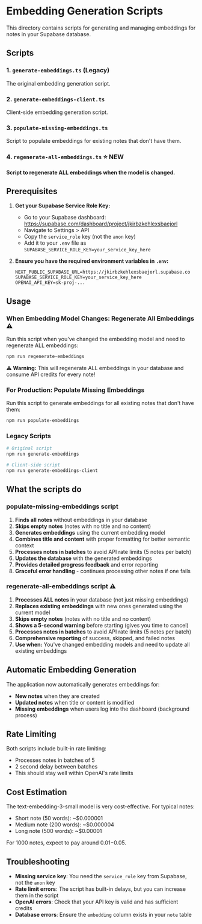 # Embedding Generation Scripts

This directory contains scripts for generating and managing embeddings for notes in your Supabase database.

## Scripts

### 1. `generate-embeddings.ts` (Legacy)

The original embedding generation script.

### 2. `generate-embeddings-client.ts`

Client-side embedding generation script.

### 3. `populate-missing-embeddings.ts`

Script to populate embeddings for existing notes that don't have them.

### 4. `regenerate-all-embeddings.ts` ⭐ **NEW**

**Script to regenerate ALL embeddings when the model is changed.**

## Prerequisites

1. **Get your Supabase Service Role Key:**

   - Go to your Supabase dashboard: https://supabase.com/dashboard/project/jkirbzkehlexsbaejorl
   - Navigate to Settings > API
   - Copy the `service_role` key (not the `anon` key)
   - Add it to your `.env` file as `SUPABASE_SERVICE_ROLE_KEY=your_service_key_here`

2. **Ensure you have the required environment variables in `.env`:**
   ```
   NEXT_PUBLIC_SUPABASE_URL=https://jkirbzkehlexsbaejorl.supabase.co
   SUPABASE_SERVICE_ROLE_KEY=your_service_key_here
   OPENAI_API_KEY=sk-proj-...
   ```

## Usage

### When Embedding Model Changes: Regenerate All Embeddings ⚠️

Run this script when you've changed the embedding model and need to regenerate ALL embeddings:

```bash
npm run regenerate-embeddings
```

**⚠️ Warning:** This will regenerate ALL embeddings in your database and consume API credits for every note!

### For Production: Populate Missing Embeddings

Run this script to generate embeddings for all existing notes that don't have them:

```bash
npm run populate-embeddings
```

### Legacy Scripts

```bash
# Original script
npm run generate-embeddings

# Client-side script
npm run generate-embeddings-client
```

## What the scripts do

### populate-missing-embeddings script

1. **Finds all notes** without embeddings in your database
2. **Skips empty notes** (notes with no title and no content)
3. **Generates embeddings** using the current embedding model
4. **Combines title and content** with proper formatting for better semantic context
5. **Processes notes in batches** to avoid API rate limits (5 notes per batch)
6. **Updates the database** with the generated embeddings
7. **Provides detailed progress feedback** and error reporting
8. **Graceful error handling** - continues processing other notes if one fails

### regenerate-all-embeddings script ⚠️

1. **Processes ALL notes** in your database (not just missing embeddings)
2. **Replaces existing embeddings** with new ones generated using the current model
3. **Skips empty notes** (notes with no title and no content)
4. **Shows a 5-second warning** before starting (gives you time to cancel)
5. **Processes notes in batches** to avoid API rate limits (5 notes per batch)
6. **Comprehensive reporting** of success, skipped, and failed notes
7. **Use when:** You've changed embedding models and need to update all existing embeddings

## Automatic Embedding Generation

The application now automatically generates embeddings for:

- **New notes** when they are created
- **Updated notes** when title or content is modified
- **Missing embeddings** when users log into the dashboard (background process)

## Rate Limiting

Both scripts include built-in rate limiting:

- Processes notes in batches of 5
- 2 second delay between batches
- This should stay well within OpenAI's rate limits

## Cost Estimation

The text-embedding-3-small model is very cost-effective. For typical notes:

- Short note (50 words): ~$0.000001
- Medium note (200 words): ~$0.000004
- Long note (500 words): ~$0.00001

For 1000 notes, expect to pay around $0.01-$0.05.

## Troubleshooting

- **Missing service key**: You need the `service_role` key from Supabase, not the `anon` key
- **Rate limit errors**: The script has built-in delays, but you can increase them in the script
- **OpenAI errors**: Check that your API key is valid and has sufficient credits
- **Database errors**: Ensure the `embedding` column exists in your `note` table

